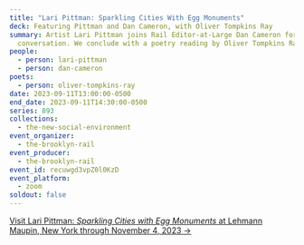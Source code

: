 ```yaml
---
title: "Lari Pittman: Sparkling Cities With Egg Monuments"
deck: Featuring Pittman and Dan Cameron, with Oliver Tompkins Ray
summary: Artist Lari Pittman joins Rail Editor-at-Large Dan Cameron for a
  conversation. We conclude with a poetry reading by Oliver Tompkins Ray.
people:
  - person: lari-pittman
  - person: dan-cameron
poets:
  - person: oliver-tompkins-ray
date: 2023-09-11T13:00:00-0500
end_date: 2023-09-11T14:30:00-0500
series: 893
collections:
  - the-new-social-environment
event_organizer:
  - the-brooklyn-rail
event_producer:
  - the-brooklyn-rail
event_id: recuwgd3vpZ0l0KzD
event_platform:
  - zoom
soldout: false
---
```

[V﻿isit Lari Pittman: *Sparkling Cities with Egg Monuments* at Lehmann Maupin, New York through November 4, 2023 →](https://www.lehmannmaupin.com/exhibitions/lari-pittman2)